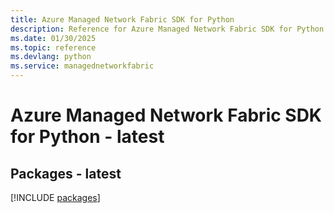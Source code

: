 ```yaml
---
title: Azure Managed Network Fabric SDK for Python
description: Reference for Azure Managed Network Fabric SDK for Python
ms.date: 01/30/2025
ms.topic: reference
ms.devlang: python
ms.service: managednetworkfabric
---
```

# Azure Managed Network Fabric SDK for Python - latest
## Packages - latest
[!INCLUDE [packages](managed-network-fabric-index.md)]